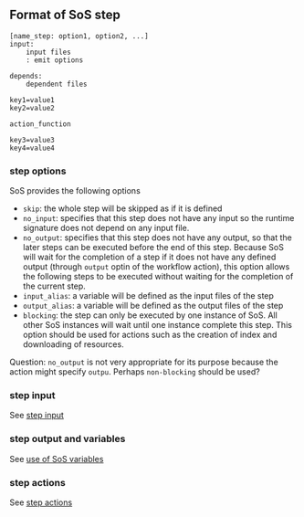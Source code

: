 ## Format of SoS step


```
[name_step: option1, option2, ...]
input:
    input files
    : emit options

depends:
    dependent files

key1=value1
key2=value2

action_function

key3=value3
key4=value4

```

### step options

SoS provides the following options

* `skip`: the whole step will be skipped as if it is defined
* `no_input`: specifies that this step does not have any input so the runtime signature does not depend on any input file. 
* `no_output`: specifies that this step does not have any output, so that the later steps can be executed before the end of this step. Because SoS will wait for the completion of a step if it does not have any defined output (through `output` optin of the workflow action), this option allows the following steps to be executed without waiting for the completion of the current step.  
* `input_alias`: a variable will be defined as the input files of the step
* `output_alias`: a variable will be defined as the output files of the step
* `blocking`: the step can only be executed by one instance of SoS. All other SoS instances will wait until one instance complete this step. This option should be used for actions such as the creation of index and downloading of resources.

Question: `no_output` is not very appropriate for its purpose because the action might specify `outpu`. Perhaps `non-blocking` should be used?

### step input

See [step input](input_spec.md)

### step output and variables

See [use of SoS variables](variables.md)

### step actions

See [step actions](actions.md)



